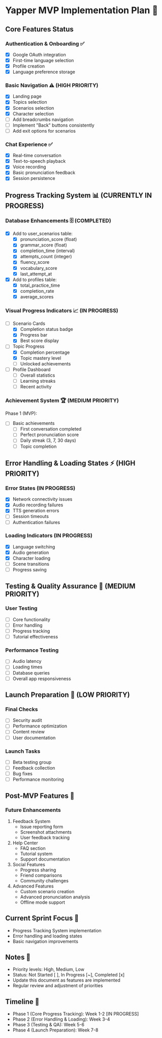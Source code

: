# Yapper MVP Implementation Plan 🚀

## Core Features Status

### Authentication & Onboarding ✅
- [x] Google OAuth integration
- [x] First-time language selection
- [x] Profile creation
- [x] Language preference storage

### Basic Navigation ⚠️ (HIGH PRIORITY)
- [x] Landing page
- [x] Topics selection
- [x] Scenarios selection
- [x] Character selection
- [ ] Add breadcrumbs navigation
- [ ] Implement "Back" buttons consistently
- [ ] Add exit options for scenarios

### Chat Experience ✅
- [x] Real-time conversation
- [x] Text-to-speech playback
- [x] Voice recording
- [x] Basic pronunciation feedback
- [x] Session persistence

## Progress Tracking System 📊 (CURRENTLY IN PROGRESS)

### Database Enhancements 🗄️ (COMPLETED)
- [x] Add to user_scenarios table:
  - [x] pronunciation_score (float)
  - [x] grammar_score (float)
  - [x] completion_time (interval)
  - [x] attempts_count (integer)
  - [x] fluency_score
  - [x] vocabulary_score
  - [x] last_attempt_at
- [x] Add to profiles table:
  - [x] total_practice_time
  - [x] completion_rate
  - [x] average_scores

### Visual Progress Indicators 📈 (IN PROGRESS)
- [ ] Scenario Cards
  - [x] Completion status badge
  - [x] Progress bar
  - [x] Best score display
- [ ] Topic Progress
  - [x] Completion percentage
  - [x] Topic mastery level
  - [ ] Unlocked achievements
- [ ] Profile Dashboard
  - [ ] Overall statistics
  - [ ] Learning streaks
  - [ ] Recent activity

### Achievement System 🏆 (MEDIUM PRIORITY)
Phase 1 (MVP):
- [ ] Basic achievements
  - [ ] First conversation completed
  - [ ] Perfect pronunciation score
  - [ ] Daily streak (3, 7, 30 days)
  - [ ] Topic completion

## Error Handling & Loading States ⚡ (HIGH PRIORITY)

### Error States (IN PROGRESS)
- [x] Network connectivity issues
- [x] Audio recording failures
- [x] TTS generation errors
- [ ] Session timeouts
- [ ] Authentication failures

### Loading Indicators (IN PROGRESS)
- [x] Language switching
- [x] Audio generation
- [x] Character loading
- [ ] Scene transitions
- [ ] Progress saving

## Testing & Quality Assurance 🧪 (MEDIUM PRIORITY)

### User Testing
- [ ] Core functionality
- [ ] Error handling
- [ ] Progress tracking
- [ ] Tutorial effectiveness

### Performance Testing
- [ ] Audio latency
- [ ] Loading times
- [ ] Database queries
- [ ] Overall app responsiveness

## Launch Preparation 🚀 (LOW PRIORITY)

### Final Checks
- [ ] Security audit
- [ ] Performance optimization
- [ ] Content review
- [ ] User documentation

### Launch Tasks
- [ ] Beta testing group
- [ ] Feedback collection
- [ ] Bug fixes
- [ ] Performance monitoring

## Post-MVP Features 🎯

### Future Enhancements
1. Feedback System
   - Issue reporting form
   - Screenshot attachments
   - User feedback tracking
2. Help Center
   - FAQ section
   - Tutorial system
   - Support documentation
3. Social Features
   - Progress sharing
   - Friend comparisons
   - Community challenges
4. Advanced Features
   - Custom scenario creation
   - Advanced pronunciation analysis
   - Offline mode support

## Current Sprint Focus 🎯
- Progress Tracking System implementation
- Error handling and loading states
- Basic navigation improvements

## Notes 📝
- Priority levels: High, Medium, Low
- Status: Not Started [ ], In Progress [~], Completed [x]
- Update this document as features are implemented
- Regular review and adjustment of priorities

## Timeline 📅
- Phase 1 (Core Progress Tracking): Week 1-2 [IN PROGRESS]
- Phase 2 (Error Handling & Loading): Week 3-4
- Phase 3 (Testing & QA): Week 5-6
- Phase 4 (Launch Preparation): Week 7-8